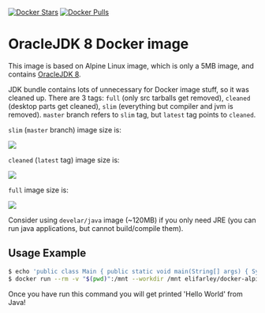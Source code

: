 [![Docker Stars](https://img.shields.io/docker/stars/elifarley/docker-alpine-oraclejdk8.svg?style=flat-square)](https://hub.docker.com/r/elifarley/docker-alpine-oraclejdk8/)
[![Docker Pulls](https://img.shields.io/docker/pulls/elifarley/docker-alpine-oraclejdk8.svg?style=flat-square)](https://hub.docker.com/r/elifarley/docker-alpine-oraclejdk8/)


OracleJDK 8 Docker image
========================

This image is based on Alpine Linux image, which is only a 5MB image, and contains
[OracleJDK 8](http://www.oracle.com/technetwork/java/javase/overview/index.html).

JDK bundle contains lots of unnecessary for Docker image stuff, so it was cleaned up. There are 3
tags: `full` (only src tarballs get removed), `cleaned` (desktop parts get cleaned), `slim`
(everything but compiler and jvm is removed). `master` branch refers to `slim` tag, but `latest`
tag points to `cleaned`.

`slim` (`master` branch) image size is:

[![](https://badge.imagelayers.io/elifarley/docker-alpine-oraclejdk8:slim.svg)](https://imagelayers.io/?images=elifarley/docker-alpine-oraclejdk8:slim 'Get your own badge on imagelayers.io')

`cleaned` (`latest` tag) image size is:

[![](https://badge.imagelayers.io/elifarley/docker-alpine-oraclejdk8:cleaned.svg)](https://imagelayers.io/?images=elifarley/docker-alpine-oraclejdk8:cleaned 'Get your own badge on imagelayers.io')

`full` image size is:

[![](https://badge.imagelayers.io/elifarley/docker-alpine-oraclejdk8:full.svg)](https://imagelayers.io/?images=elifarley/docker-alpine-oraclejdk8:full 'Get your own badge on imagelayers.io')


Consider using `develar/java` image (~120MB) if you only need JRE (you can run
java applications, but cannot build/compile them).


Usage Example
-------------

```bash
$ echo 'public class Main { public static void main(String[] args) { System.out.println("Hello World"); } }' > Main.java
$ docker run --rm -v "$(pwd)":/mnt --workdir /mnt elifarley/docker-alpine-oraclejdk8:slim sh -c "javac Main.java && java Main"
```

Once you have run this command you will get printed 'Hello World' from Java!
